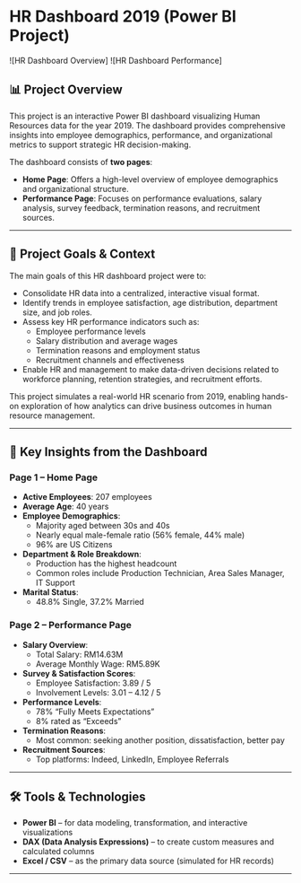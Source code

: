# HR Dashboard 2019 (Power BI Project)

![HR Dashboard Overview]
![HR Dashboard Performance]

## 📊 Project Overview

This project is an interactive Power BI dashboard visualizing Human Resources data for the year 2019. The dashboard provides comprehensive insights into employee demographics, performance, and organizational metrics to support strategic HR decision-making.

The dashboard consists of **two pages**:
- **Home Page**: Offers a high-level overview of employee demographics and organizational structure.
- **Performance Page**: Focuses on performance evaluations, salary analysis, survey feedback, termination reasons, and recruitment sources.

---

## 🎯 Project Goals & Context

The main goals of this HR dashboard project were to:

- Consolidate HR data into a centralized, interactive visual format.
- Identify trends in employee satisfaction, age distribution, department size, and job roles.
- Assess key HR performance indicators such as:
  - Employee performance levels
  - Salary distribution and average wages
  - Termination reasons and employment status
  - Recruitment channels and effectiveness
- Enable HR and management to make data-driven decisions related to workforce planning, retention strategies, and recruitment efforts.

This project simulates a real-world HR scenario from 2019, enabling hands-on exploration of how analytics can drive business outcomes in human resource management.

---

## 📌 Key Insights from the Dashboard

### **Page 1 – Home Page**
- **Active Employees**: 207 employees
- **Average Age**: 40 years
- **Employee Demographics**:
  - Majority aged between 30s and 40s
  - Nearly equal male-female ratio (56% female, 44% male)
  - 96% are US Citizens
- **Department & Role Breakdown**:
  - Production has the highest headcount
  - Common roles include Production Technician, Area Sales Manager, IT Support
- **Marital Status**:
  - 48.8% Single, 37.2% Married

### **Page 2 – Performance Page**
- **Salary Overview**:
  - Total Salary: RM14.63M
  - Average Monthly Wage: RM5.89K
- **Survey & Satisfaction Scores**:
  - Employee Satisfaction: 3.89 / 5
  - Involvement Levels: 3.01 – 4.12 / 5
- **Performance Levels**:
  - 78% “Fully Meets Expectations”
  - 8% rated as “Exceeds”
- **Termination Reasons**:
  - Most common: seeking another position, dissatisfaction, better pay
- **Recruitment Sources**:
  - Top platforms: Indeed, LinkedIn, Employee Referrals

---

## 🛠️ Tools & Technologies

- **Power BI** – for data modeling, transformation, and interactive visualizations
- **DAX (Data Analysis Expressions)** – to create custom measures and calculated columns
- **Excel / CSV** – as the primary data source (simulated for HR records)

---
